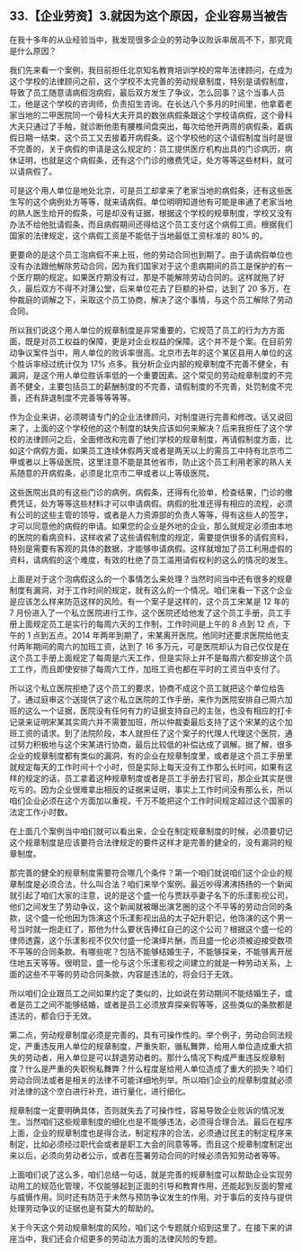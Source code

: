 ## 33.【企业劳资】3.就因为这个原因，企业容易当被告
在我十多年的从业经验当中，我发现很多企业的劳动争议败诉率居高不下，那究竟是什么原因？


我们先来看一个案例，我目前担任北京知名教育培训学校的常年法律顾问，在成为这个学校的法律顾问之前，这个学校不太完善的劳动规章制度，特别是请假制度，导致了员工随意请病假泡病假，最后双方发生了争议，怎么回事？这个当事人员工，他是这个学校的咨询师，负责招生咨询。在长达八个多月的时间里，他拿着老家当地的二甲医院同一个骨科大夫开具的数张病假条跟这个学校请病假，这个骨科大夫只通过了手触，就诊断他患有腰椎间盘突出，每次给他开两周的病假条，着病假日期一结束，这个员工又去接着开病假条。这个学校他的这个请假制度当时是很不完善的，关于病假的申请是这么规定的：员工提供医疗机构出具的门诊病历，病休证明，也就是这个病假条，还有这个门诊的缴费凭证，处方等等这些材料，就可以请病假了。


可是这个用人单位是地处北京，可是员工却拿来了老家当地的病假条，还有这些医生写的这个病例处方等等，就来请病假。单位明明知道他有可能是串通了老家当地的熟人医生给开的假条，可是却没有证据，根据这个学校的规章制度，学校又没有办法不给他批请假条，而且病假期间还得给这个员工支付这个病假工资。根据我们国家的法律规定，这个病假工资是不能低于当地最低工资标准的 80% 的。


更要命的是这个员工泡病假不来上班，他的劳动合同也到期了。由于请病假单位也没有办法跟他解除劳动合同，因为我们国家对于这个患病期间的员工是保护的有一个医疗期的规定。如果医疗期没有过，那是不能解除劳动合同的。这样就拖了好久，最后双方不得不对薄公堂，后来单位花去了巨额的补偿，达到了 20 多万，在仲裁庭的调解之下，采取这个员工协商，解决了这个事情，与这个员工解除了劳动合同。


所以我们说这个用人单位的规章制度是非常重要的，它规范了员工的行为方方面面，既是对员工权益的保障，更是对企业权益的保障。这个并不是个案。在目前劳动争议案件当中，用人单位的败诉率很高。北京市去年的这个某区县用人单位的这个胜诉率经过统计仅为 17% 点多。我分析企业内部的规章制度不完善不健全，有漏洞，是这个用人单位胜诉率低的一个重要因素。这个常见的劳动规章制度的不完善不健全，主要包括员工的薪酬制度的不完善，请假制度的不完善，处罚制度不完善，还有辞退制度不完善等等等等。


作为企业来讲，必须聘请专门的企业法律顾问，对制度进行完善和修改。话又说回来了，上面的这个学校他的这个制度的缺失应该如何来解决？后来我担任了这个学校的法律顾问之后，全面修改和完善了他们学校的规章制度，再请假制度方面，比如这个病假方面，如果员工连续休假两天或者是两天以上的需员工中持有北京市二甲或者以上等级医院，这里注意不能是其他省市，防止这个员工利用老家的熟人关系随意的开病假条，必须是北京市二甲或者以上等级医院。


这些医院出具的有这些门诊的病例，病假条，还得有化验单，检查结果，门诊的缴费凭证，处方等等这些材料才可以申请病假。病假的批准还得有相应的流程，必须有公司的这些主管的领导，或者是人力资源部的负责人等等，得有这些人的签字，才可以同意他的病假的申请。如果您的企业是外地的企业，那么就规定必须由本地的医院的看病资料，这样收紧了这些请假制度的规定，需要提供很多的请假资料，特别是需要有客观的具体的数据，才能够申请病假。这样就增加了员工利用虚假的资料，请病假的这个难度，有效的杜绝了员工滥用请假权利的这么的情况的发生。


上面是对于这个泡病假这么的一个事情怎么来处理？当然时间当中还有很多的规章制度有漏洞，对于工作时间的规定，就有这么的一个情况。咱们来看一下这个企业是应该怎么样来防范这样的风险。有一个案子是这样的，这个员工宋某是 12 年的 7 月份进入了一个私立医院进行工作，这个医院还给他发了这个员工手册，员工手册上面规定员工是实行的每周六天的工作制，工作时间是上午的 8 点到 12 点，下午的 1 点到五点。2014 年两年到期了，宋某离开医院。他同时还要求医院给他支付两年期间的周六的加班工资，达到了 16 多万元，可是医院却认为自己仅仅是在这个员工手册上面规定了每周是六天工作，但是实际上并不是每周六都安排这个员工工作，而且即使安排了每周六工作，加班工资也都在平时的工资当中支付了。


所以这个私立医院拒绝了这个员工的要求，协商不成这个员工就把这个单位给告了。通过庭审这个送提供了这个私立医院的工作手册，来作为医院安排自己周六加班的这么一个证据，医院没有任何有力的证据支持自己的主张，也没有相应的打卡记录来证明宋某其实周六并不需要加班，所以仲裁委最后支持了这个宋某的这个加班工资的请求。到了法院阶段，本人就担任了这个案子的代理人代理这个医院，通过努力积极地与这个宋某进行协商，最后比较低的补偿达成了调解。据了解，很多企业的规章制度都有类似的漏洞，有的企业在规章制度里，或者是这个员工手册里就规定每天的工作时间十个小时，但是实际上每天没有工作那么长时间，如果有这样的规定的话，员工拿着这种规章制度或者是员工手册去打官司，那企业其实是很吃亏的。因为企业很难拿出相反的证据来证明，事实上工作时间没有那么长，所以咱们企业必须在这个方面加以重视，千万不能把这个工作时间规定超过这个国家的法定工作小时数。


在上面几个案例当中咱们就可以看出来，企业在制定规章制度的时候，必须要切记这个规章制度是应该要符合法律规定的要件这样才是完善的健全的，没有漏洞的规章制度。


那完善的健全的规章制度需要符合哪几个条件？第一个咱们就说咱们这个企业的规章制度是必须合法，什么叫合法？咱们来举个案例。最近吵得沸沸扬扬的一个新闻就引起了咱们大家的注意，说的是这个盛一伦与贾跃亭妻子名下的乐漾影视公司，他们之间发生了劳动争议，这个新闻就被曝出演艺圈的这个不平等的劳动合同的条款，这个盛一伦他因为饰演这个乐漾影视出品的太子妃升职记，他饰演的这个男一号当时就一炮走红了，那他为什么要状告捧红自己的这个公司？根据这个盛一伦的律师透露，这个乐漾影视不仅欠付盛一伦演绎片酬，而且盛一伦必须被迫接受数项不平等的合同条款。有哪些呢？包括不能够结婚生子，不能够探亲，不能够离开居住地五天等等。很明显，盛一伦与这个乐漾影视之间建立的就是一种劳动关系，上面的这些不平等的劳动合同条款，内容是违法的，将会归于无效。


所以咱们企业跟员工之间如果约定了类似的，比如说在劳动期间不能结婚生子，或者是员工之间不能够结婚，或者是员工必须放弃探亲假等等，这些类似的条款都是违法的，都会归于无效。


第二点，劳动规章制度必须是完善的，具有可操作性的。举个例子，劳动合同法规定，严重违反用人单位的规章制度，严重失职，循私舞弊，给用人单位造成重大损失的劳动者，用人单位是可以辞退劳动者的。那什么情况下构成严重违反规章制度？什么是严重的失职徇私舞弊？什么程度是给用人单位造成了重大的损失？咱们劳动合同法或者是相关的法律不可能详细地列举。所以咱们企业的规章制度就必须对法律的这个空白进行补充，进行量化，进行细化。


规章制度一定要明确具体，否则就失去了可操作性，容易导致企业败诉的情况发生。当然咱们这些规章制度的细化也是不能够违法，必须得合理合法。最后在程序上面，企业的规章制度也是得合法，制定程序的合法，必须通过民主的制定程序来制定，比如必须经过职代会或者是职工大会的同意等等。而且这个规章制度制定出来以后，必须向劳动者公示，或者在签署劳动合同的时候必须告知劳动者等等。


上面咱们说了这么多，咱们总结一句话，就是完善的规章制度可以帮助企业实现劳动用工的规范化管理，不仅能够起到正面的引导和教育作用，还能起到反面的警戒与威慑作用。同时还有防范于未然与预防争议发生的作用。对于事后的支持与提供处理劳动争议的证据也是有莫大的帮助的。


关于今天这个劳动规章制度的风险，咱们这个专题就介绍到这里了。在接下来的讲座当中，我们还会介绍更多的劳动法方面的法律风险的专题。


